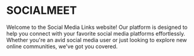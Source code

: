 # SOCIALMEET
Welcome to the Social Media Links website! Our platform is designed to help you connect with your favorite social media platforms effortlessly. Whether you're an avid social media user or just looking to explore new online communities, we've got you covered.
